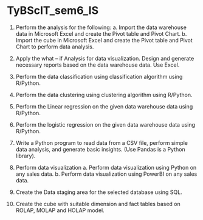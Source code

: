 # TyBScIT_sem6_IS
1. Perform the analysis for the following: 
a. Import the data warehouse data in Microsoft Excel and create the Pivot table and Pivot 
Chart. 
b. Import the cube in Microsoft Excel and create the Pivot table and Pivot Chart to perform data 
analysis. 
  
2. Apply the what – if Analysis for data visualization. Design and generate necessary reports 
based on the data warehouse data. Use Excel. 
  
3. Perform the data classification using classification algorithm using R/Python. 
  
4. Perform the data clustering using clustering algorithm using R/Python. 
  
5. Perform the Linear regression on the given data warehouse data using R/Python. 
  
6. Perform the logistic regression on the given data warehouse data using R/Python. 
  
7. Write a Python program to read data from a CSV file, perform simple data analysis, and 
generate basic insights. (Use Pandas is a Python library). 
  
8. Perform data visualization 
a. Perform data visualization using Python on any sales data. 
b. Perform data visualization using PowerBI on any sales data. 
  
9. Create the Data staging area for the selected database using SQL. 
  
10. Create the cube with suitable dimension and fact tables based on ROLAP, MOLAP and 
HOLAP model.
